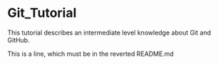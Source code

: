 # Git_Tutorial

This tutorial describes an intermediate level knowledge about Git and GitHub.

This is a line, which must be in the reverted README.md